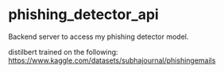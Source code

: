 # phishing_detector_api
Backend server to access my phishing detector model.

distilbert trained on the following: https://www.kaggle.com/datasets/subhajournal/phishingemails
